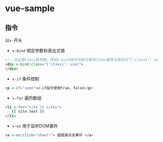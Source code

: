 # vue-sample
## 指令
以`v-`开头
- `v-bind`
绑定参数和表达式值
``` html
<!--在这里class是参数，告知v-bind指令将该元素的class属性与表达式"{'class1': use}"的值绑定-->
<div v-bind:class="{'class1': use}">
</div>
```
- `v-if`
条件控制
``` html
<p v-if="seen">v-if指令使用true，false</p>
```
- `v-for`
遍历数组
``` html
<li v-for="site in sites">
   {{ site.text }}
</li>
```
- `v-on` 
用于监听DOM事件
``` html
<a v-on:click="show()"> 超链接点击事件 </a>
```